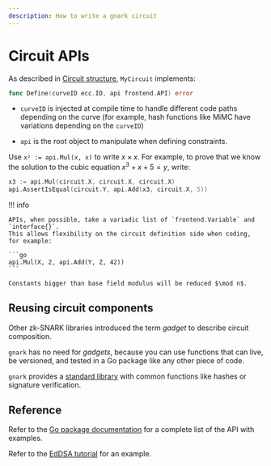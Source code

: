 ```yaml
---
description: How to write a gnark circuit
---
```


# Circuit APIs

As described in [Circuit structure](circuit_structure.md), `MyCircuit` implements:

```go
func Define(curveID ecc.ID, api frontend.API) error
```

* `curveID` is injected at compile time to handle different code paths depending on the curve
    (for example, hash functions like MiMC have variations depending on the `curveID`)

* `api` is the root object to manipulate when defining constraints.

Use `x² := api.Mul(x, x)` to write $x \times x$. For example, to prove that we know the solution to
the cubic equation $x^3 + x + 5 = y$, write:

```go
x3 := api.Mul(circuit.X, circuit.X, circuit.X)
api.AssertIsEqual(circuit.Y, api.Add(x3, circuit.X, 5))
```

!!! info

    APIs, when possible, take a variadic list of `frontend.Variable` and `interface{}`.
    This allows flexibility on the circuit definition side when coding, for example:

    ```go
    api.Mul(X, 2, api.Add(Y, Z, 42))
    ```

    Constants bigger than base field modulus will be reduced $\mod n$.

## Reusing circuit components

Other zk-SNARK libraries introduced the term *gadget* to describe circuit composition.

`gnark` has no need for *gadgets*, because you can use functions that can live, be
versioned, and tested in a Go package like any other piece of code.

`gnark` provides a [standard library](standard_library.md) with common functions like hashes or
signature verification.

## Reference

Refer to the [Go package documentation] for a complete list of the API with examples.

Refer to the [EdDSA tutorial](../../Tutorials/eddsa.md) for an example.

<!--links-->
[Go package documentation]: https://pkg.go.dev/mod/github.com/consensys/gnark@{{content_vars.gnark_version}}/frontend
